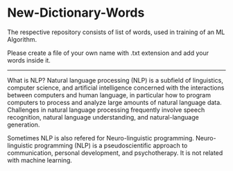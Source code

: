 # New-Dictionary-Words
The respective repository consists of list of words, used in training of an ML Algorithm.


Please create a file of your own name with .txt extension and add your words inside it.


-------------------------------------------------------------------------------------------------------------------------

What is NLP?
Natural language processing (NLP) is a subfield of linguistics, computer science, and artificial intelligence concerned with the interactions between computers and human language, in particular how to program computers to process and analyze large amounts of natural language data. Challenges in natural language processing frequently involve speech recognition, natural language understanding, and natural-language generation.

Sometimes NLP is also refered for Neuro-linguistic programming. Neuro-linguistic programming (NLP) is a pseudoscientific approach to communication, personal development, and psychotherapy. It is not related with machine learning.
